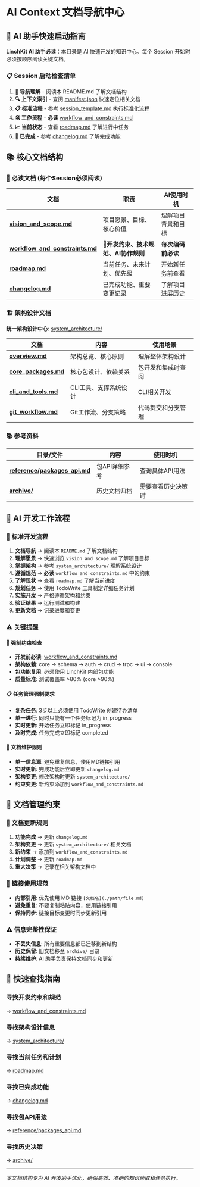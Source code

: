# AI Context 文档导航中心

## 🎯 AI 助手快速启动指南

**LinchKit AI 助手必读**：本目录是 AI 快速开发的知识中心。每个 Session 开始时必须按顺序阅读关键文档。

### 📋 Session 启动检查清单
1. **📖 导航理解** - 阅读本 README.md 了解文档结构
2. **🔍 上下文索引** - 查阅 [manifest.json](./manifest.json) 快速定位相关文档
3. **📋 标准流程** - 参考 [session_template.md](./session_template.md) 执行标准化流程
4. **🛠️ 工作流程** - **必读** [workflow_and_constraints.md](./workflow_and_constraints.md)
5. **📈 当前状态** - 查看 [roadmap.md](./roadmap.md) 了解进行中任务
6. **📜 已完成** - 参考 [changelog.md](./changelog.md) 了解完成功能

## 📚 核心文档结构

### 🎯 必读文档 (每个Session必须阅读)

| 文档 | 职责 | AI使用时机 |
|------|------|-----------|
| **[vision_and_scope.md](./vision_and_scope.md)** | 项目愿景、目标、核心价值 | 理解项目背景和目标 |
| **[workflow_and_constraints.md](./workflow_and_constraints.md)** | 🔴**开发约束、技术规范、AI协作规则** | **每次编码前必读** |
| **[roadmap.md](./roadmap.md)** | 当前任务、未来计划、优先级 | 开始新任务前查看 |
| **[changelog.md](./changelog.md)** | 已完成功能、重要变更记录 | 了解项目进展历史 |

### 🏗️ 架构设计文档

**统一架构设计中心**: [system_architecture/](./system_architecture/)

| 文档 | 内容 | 使用场景 |
|------|------|---------|
| **[overview.md](./system_architecture/overview.md)** | 架构总览、核心原则 | 理解整体架构设计 |
| **[core_packages.md](./system_architecture/core_packages.md)** | 核心包设计、依赖关系 | 包开发和集成时查阅 |
| **[cli_and_tools.md](./system_architecture/cli_and_tools.md)** | CLI工具、支撑系统设计 | CLI相关开发 |
| **[git_workflow.md](./system_architecture/git_workflow.md)** | Git工作流、分支策略 | 代码提交和分支管理 |

### 📚 参考资料

| 目录/文件 | 内容 | 使用时机 |
|-----------|------|---------|
| **[reference/packages_api.md](./reference/packages_api.md)** | 包API详细参考 | 查询具体API用法 |
| **[archive/](./archive/)** | 历史文档归档 | 需要查看历史决策时 |

## 🤖 AI 开发工作流程

### 📖 标准开发流程
1. **文档导航** → 阅读本 `README.md` 了解文档结构
2. **理解愿景** → 快速浏览 `vision_and_scope.md` 了解项目目标  
3. **掌握架构** → 参考 `system_architecture/` 理解系统设计
4. **遵循规范** → **必读** `workflow_and_constraints.md` 中的约束
5. **了解现状** → 查看 `roadmap.md` 了解当前进度
6. **规划任务** → 使用 TodoWrite 工具制定详细任务计划
7. **实施开发** → 严格遵循架构和约束
8. **验证结果** → 运行测试和构建
9. **更新文档** → 记录进度和变更

### ⚠️ 关键提醒

#### 🔴 强制约束检查
- **开发前必读**: [workflow_and_constraints.md](./workflow_and_constraints.md)
- **架构依赖**: core → schema → auth → crud → trpc → ui → console
- **包功能复用**: 必须使用 LinchKit 内部包功能
- **质量标准**: 测试覆盖率 >80% (core >90%)

#### 📋 任务管理强制要求
- **复杂任务**: 3步以上必须使用 TodoWrite 创建待办清单
- **单一进行**: 同时只能有一个任务标记为 in_progress
- **实时更新**: 开始任务立即标记 in_progress
- **及时完成**: 任务完成立即标记 completed

#### 🔄 文档维护规则
- **单一信息源**: 避免重复信息，使用MD链接引用
- **实时更新**: 完成功能后立即更新 `changelog.md`
- **架构变更**: 修改架构时更新 `system_architecture/`
- **约束变更**: 新约束添加到 `workflow_and_constraints.md`


## 🎯 文档管理约束

### 📝 文档更新规则
1. **功能完成** → 更新 `changelog.md`
2. **架构变更** → 更新 `system_architecture/` 相关文档
3. **新约束** → 添加到 `workflow_and_constraints.md`
4. **计划调整** → 更新 `roadmap.md`
5. **重大决策** → 记录在相关架构文档中

### 🔗 链接使用规范
- **内部引用**: 优先使用 MD 链接 `[文档名](./path/file.md)`
- **避免重复**: 不要复制粘贴内容，使用链接引用
- **保持同步**: 链接目标变更时同步更新引用

### ⚠️ 信息完整性保证
- **不丢失信息**: 所有重要信息都已迁移到新结构
- **历史保留**: 旧文档移至 `archive/` 目录
- **持续维护**: AI 助手负责保持文档同步和更新

## 🚀 快速查找指南

### 寻找开发约束和规范
→ [workflow_and_constraints.md](./workflow_and_constraints.md)

### 寻找架构设计信息  
→ [system_architecture/](./system_architecture/)

### 寻找当前任务和计划
→ [roadmap.md](./roadmap.md)

### 寻找已完成功能
→ [changelog.md](./changelog.md)

### 寻找包API用法
→ [reference/packages_api.md](./reference/packages_api.md)

### 寻找历史决策
→ [archive/](./archive/)

---

*本文档结构专为 AI 开发助手优化，确保高效、准确的知识获取和任务执行。*